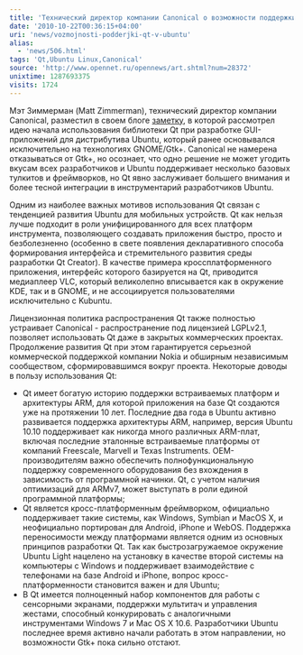 ```yaml
---
title: 'Технический директор компании Canonical о возможности поддержки Qt в Ubuntu'
date: '2010-10-22T00:36:15+04:00'
uri: 'news/vozmojnosti-podderjki-qt-v-ubuntu'
alias: 
  - 'news/506.html'
tags: 'Qt,Ubuntu Linux,Canonical'
source: 'http://www.opennet.ru/opennews/art.shtml?num=28372'
unixtime: 1287693375
visits: 1724
---
```

Мэт Зиммерман (Matt Zimmerman), технический директор компании Canonical, разместил в своем блоге [заметку](http://mdzlog.alcor.net/2010/10/20/ubuntu-and-qt/), в которой рассмотрел идею начала использования библиотеки Qt при разработке GUI-приложений для дистрибутива Ubuntu, который ранее основывался исключительно на технологиях GNOME/Gtk+. Canonical не намерена отказываться от Gtk+, но осознает, что одно решение не может угодить вкусам всех разработчиков и Ubuntu поддерживает несколько базовых тулкитов и фреймворков, но Qt явно заслуживает большего внимания и более тесной интеграции в инструментарий разработчиков Ubuntu. 

Одним из наиболее важных мотивов использования Qt связан с тенденцией развития Ubuntu для мобильных устройств. Qt как нельзя лучше подходит в роли унифицированного для всех платформ инструмента, позволяющего создавать приложения быстро, просто и безболезненно (особенно в свете появления декларативного способа формирования интерфейса и стремительного развития среды разработки Qt Creator).  В качестве примера кроссплатформенного приложения, интерфейс которого базируется на Qt, приводится медиаплеер VLC, который великолепно вписывается как в окружение KDE, так и в GNOME, и не ассоциируется пользователями исключительно с Kubuntu.

Лицензионная политика распространения Qt также полностью устраивает Canonical - распространение под лицензией LGPLv2.1, позволяет использовать Qt даже в закрытых коммерческих проектах. Продолжение развития Qt при этом гарантируется серьезной коммерческой поддержкой компании Nokia и обширным независимым сообществом, сформировавшимся вокруг проекта.  Некоторые доводы в пользу использования Qt: 

*   Qt имеет богатую историю поддержки встраиваемых платформ и архитектуры ARM, для которой приложения на базе Qt создаются уже на протяжении 10 лет. Последние два года в Ubuntu активно развивается поддержка архитектуры ARM, например, версия Ubuntu 10.10 поддерживает как никогда много различных ARM-плат, включая последние эталонные встраиваемые платформы от компаний Freescale, Marvell и Texas Instruments. OEM-производителям важно обеспечить полнофункциональную   поддержку современного оборудования без вхождения в зависимость от программной начинки. Qt, с учетом наличия оптимизаций для ARMv7, может выступать в роли единой программной платформы;
*   Qt является кросс-платформенным фреймворком, официально поддерживает такие системы, как Windows, Symbian и MacOS X, и неофициально портирован для Android, iPhone и WebOS. Поддержка переносимости между платформами является одним из основных принципов разработки Qt. Так как быстрозагружаемое окружение Ubuntu Light нацелено на установку в качестве второй системы на компьютеры с Windows и поддерживает взаимодействие с телефонами на базе Android и iPhone, вопрос кросс-платформенности становится важен и для Ubuntu;
*   В Qt имеется полноценный набор компонентов для работы с сенсорными экранами, поддержки мультитач и управления жестами, способный конкурировать с аналогичными инструментами Windows 7 и Mac OS X 10.6. Разработчики Ubuntu последнее время активно начали работать в этом направлении, но возможности Gtk+ пока сильно отстают.
